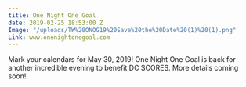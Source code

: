 ```yaml
---
title: One Night One Goal
date: 2019-02-25 18:53:00 Z
Image: "/uploads/TW%20ONOG19%20Save%20the%20Date%20(1)%20(1).png"
Link: www.onenightonegoal.com
---
```


Mark your calendars for May 30, 2019! One Night One Goal is back for another incredible evening to benefit DC SCORES. More details coming soon!